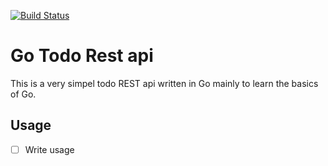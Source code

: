 [![Build Status](https://semaphoreci.com/api/v1/jeroenvo/go-todo-rest-2/branches/master/badge.svg)](https://semaphoreci.com/jeroenvo/go-todo-rest-2)

# Go Todo Rest api

This is a very simpel todo REST api written in Go mainly to learn the basics of Go.

## Usage

- [ ] Write usage
